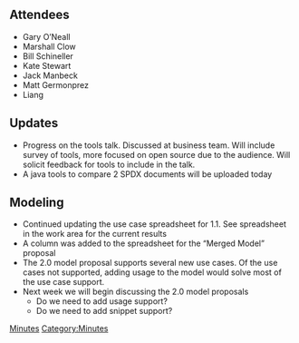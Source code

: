 ## Attendees

  - Gary O’Neall
  - Marshall Clow
  - Bill Schineller
  - Kate Stewart
  - Jack Manbeck
  - Matt Germonprez
  - Liang

## Updates

  - Progress on the tools talk. Discussed at business team. Will include
    survey of tools, more focused on open source due to the audience.
    Will solicit feedback for tools to include in the talk.
  - A java tools to compare 2 SPDX documents will be uploaded today

## Modeling

  - Continued updating the use case spreadsheet for 1.1. See spreadsheet
    in the work area for the current results
  - A column was added to the spreadsheet for the “Merged Model”
    proposal
  - The 2.0 model proposal supports several new use cases. Of the use
    cases not supported, adding usage to the model would solve most of
    the use case support.
  - Next week we will begin discussing the 2.0 model proposals
      - Do we need to add usage support?
      - Do we need to add snippet support?

[Minutes](Category:Technical "wikilink")
[Category:Minutes](Category:Minutes "wikilink")
